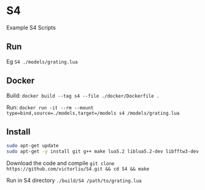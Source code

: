 # S4

Example S4 Scripts

## Run

Eg `S4 ./models/grating.lua`

## Docker

Build: `docker build --tag s4 --file ./docker/Dockerfile .`

Run: `docker run -it --rm --mount type=bind,source=./models,target=/models s4 /models/grating.lua`

## Install

```sh
sudo apt-get update
sudo apt-get -y install git g++ make lua5.2 liblua5.2-dev libfftw3-dev libopenblas-dev libsuitesparse-dev
```

Download the code and compile `git clone https://github.com/victorliu/S4.git && cd S4 && make`

Run in S4 directory `./build/S4 /path/to/grating.lua`
